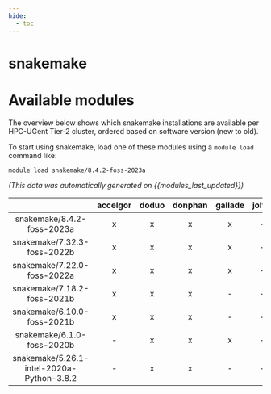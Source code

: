 ```yaml
---
hide:
  - toc
---
```


snakemake
=========

# Available modules


The overview below shows which snakemake installations are available per HPC-UGent Tier-2 cluster, ordered based on software version (new to old).

To start using snakemake, load one of these modules using a `module load` command like:

```shell
module load snakemake/8.4.2-foss-2023a
```

*(This data was automatically generated on {{modules_last_updated}})*  

| |accelgor|doduo|donphan|gallade|joltik|shinx|skitty|
| :---: | :---: | :---: | :---: | :---: | :---: | :---: | :---: |
|snakemake/8.4.2-foss-2023a|x|x|x|x|-|x|x|
|snakemake/7.32.3-foss-2022b|x|x|x|x|-|-|-|
|snakemake/7.22.0-foss-2022a|x|x|x|x|-|-|-|
|snakemake/7.18.2-foss-2021b|x|x|x|-|-|-|-|
|snakemake/6.10.0-foss-2021b|x|x|x|-|-|-|-|
|snakemake/6.1.0-foss-2020b|-|x|x|x|-|-|-|
|snakemake/5.26.1-intel-2020a-Python-3.8.2|-|x|x|-|-|-|-|
